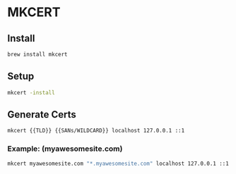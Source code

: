 # MKCERT

## Install

```bash
brew install mkcert
```

## Setup

```bash
mkcert -install
```

## Generate Certs

```bash
mkcert {{TLD}} {{SANs/WILDCARD}} localhost 127.0.0.1 ::1
```

### Example: **(myawesomesite.com)**

```bash
mkcert myawesomesite.com "*.myawesomesite.com" localhost 127.0.0.1 ::1
```
